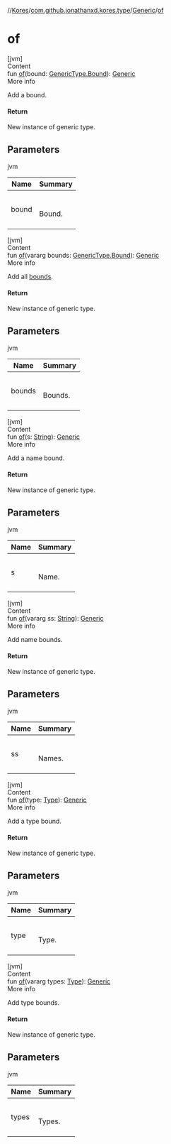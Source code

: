 //[Kores](../../index.md)/[com.github.jonathanxd.kores.type](../index.md)/[Generic](index.md)/[of](of.md)



# of  
[jvm]  
Content  
fun [of](of.md)(bound: [GenericType.Bound](../-generic-type/-bound/index.md)): [Generic](index.md)  
More info  


Add a bound.



#### Return  


New instance of generic type.



## Parameters  
  
jvm  
  
|  Name|  Summary| 
|---|---|
| <a name="com.github.jonathanxd.kores.type/Generic/of/#com.github.jonathanxd.kores.type.GenericType.Bound/PointingToDeclaration/"></a>bound| <a name="com.github.jonathanxd.kores.type/Generic/of/#com.github.jonathanxd.kores.type.GenericType.Bound/PointingToDeclaration/"></a><br><br>Bound.<br><br>
  
  


[jvm]  
Content  
fun [of](of.md)(vararg bounds: [GenericType.Bound](../-generic-type/-bound/index.md)): [Generic](index.md)  
More info  


Add all [bounds](bounds.md).



#### Return  


New instance of generic type.



## Parameters  
  
jvm  
  
|  Name|  Summary| 
|---|---|
| <a name="com.github.jonathanxd.kores.type/Generic/of/#kotlin.Array[com.github.jonathanxd.kores.type.GenericType.Bound]/PointingToDeclaration/"></a>bounds| <a name="com.github.jonathanxd.kores.type/Generic/of/#kotlin.Array[com.github.jonathanxd.kores.type.GenericType.Bound]/PointingToDeclaration/"></a><br><br>Bounds.<br><br>
  
  


[jvm]  
Content  
fun [of](of.md)(s: [String](https://kotlinlang.org/api/latest/jvm/stdlib/kotlin/-string/index.html)): [Generic](index.md)  
More info  


Add a name bound.



#### Return  


New instance of generic type.



## Parameters  
  
jvm  
  
|  Name|  Summary| 
|---|---|
| <a name="com.github.jonathanxd.kores.type/Generic/of/#kotlin.String/PointingToDeclaration/"></a>s| <a name="com.github.jonathanxd.kores.type/Generic/of/#kotlin.String/PointingToDeclaration/"></a><br><br>Name.<br><br>
  
  


[jvm]  
Content  
fun [of](of.md)(vararg ss: [String](https://kotlinlang.org/api/latest/jvm/stdlib/kotlin/-string/index.html)): [Generic](index.md)  
More info  


Add name bounds.



#### Return  


New instance of generic type.



## Parameters  
  
jvm  
  
|  Name|  Summary| 
|---|---|
| <a name="com.github.jonathanxd.kores.type/Generic/of/#kotlin.Array[kotlin.String]/PointingToDeclaration/"></a>ss| <a name="com.github.jonathanxd.kores.type/Generic/of/#kotlin.Array[kotlin.String]/PointingToDeclaration/"></a><br><br>Names.<br><br>
  
  


[jvm]  
Content  
fun [of](of.md)(type: [Type](https://docs.oracle.com/javase/8/docs/api/java/lang/reflect/Type.html)): [Generic](index.md)  
More info  


Add a type bound.



#### Return  


New instance of generic type.



## Parameters  
  
jvm  
  
|  Name|  Summary| 
|---|---|
| <a name="com.github.jonathanxd.kores.type/Generic/of/#java.lang.reflect.Type/PointingToDeclaration/"></a>type| <a name="com.github.jonathanxd.kores.type/Generic/of/#java.lang.reflect.Type/PointingToDeclaration/"></a><br><br>Type.<br><br>
  
  


[jvm]  
Content  
fun [of](of.md)(vararg types: [Type](https://docs.oracle.com/javase/8/docs/api/java/lang/reflect/Type.html)): [Generic](index.md)  
More info  


Add type bounds.



#### Return  


New instance of generic type.



## Parameters  
  
jvm  
  
|  Name|  Summary| 
|---|---|
| <a name="com.github.jonathanxd.kores.type/Generic/of/#kotlin.Array[java.lang.reflect.Type]/PointingToDeclaration/"></a>types| <a name="com.github.jonathanxd.kores.type/Generic/of/#kotlin.Array[java.lang.reflect.Type]/PointingToDeclaration/"></a><br><br>Types.<br><br>
  
  



